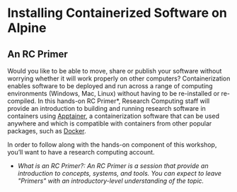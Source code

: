# Installing Containerized Software on Alpine
## An RC Primer

Would you like to be able to move, share or publish your software without worrying whether it will work properly on other computers? Containerization enables software to be deployed and run across a range of computing environments (Windows, Mac, Linux) without having to be re-installed or re-compiled. In this hands-on RC Primer*, Research Computing staff will provide an introduction to building and running research software in containers using [Apptainer](https://apptainer.org), a containerization software that can be used anywhere and which is compatible with containers from other popular packages, such as [Docker](https://www.docker.com).

In order to follow along with the hands-on component of this workshop, you’ll want to have a research computing account.

* _What is an RC Primer?: An RC Primer is a session that provide an introduction to concepts, systems, and tools. You can expect to leave "Primers" with an introductory-level understanding of the topic._
